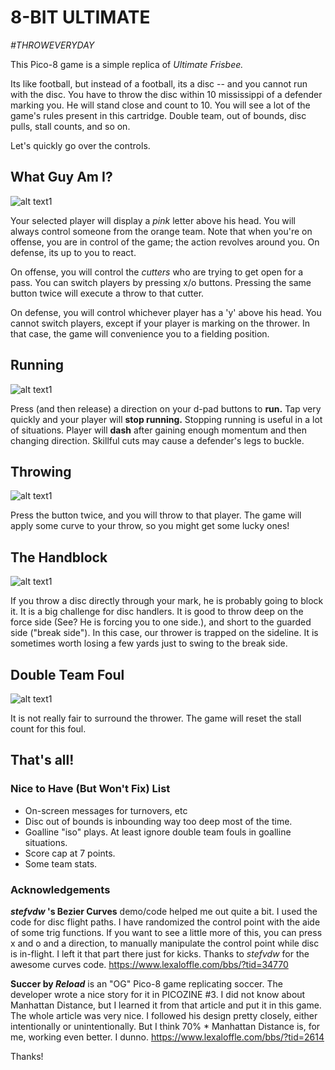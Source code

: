 # 8-BIT ULTIMATE
*#THROWEVERYDAY*

This Pico-8 game is a simple replica of *Ultimate Frisbee.*

Its like football, but instead of a football, its a disc -- and you cannot run with the disc.
You have to throw the disc within 10 mississippi of a defender marking you. He will stand close and count to 10.
You will see a lot of the game's rules present in this cartridge. Double team, out of bounds, disc pulls, stall counts, and so on.

Let's quickly go over the controls.

## What Guy Am I?

![alt text1][pic1]

Your selected player will display a *pink* letter above his head. You will always control someone from the orange team.
Note that when you're on offense, you are in control of the game; the action revolves around you. On defense, its up to you to react.

On offense, you will control the *cutters* who are trying to get open for a pass. You can switch players by pressing x/o buttons.
Pressing the same button twice will execute a throw to that cutter.

On defense, you will control whichever player has a 'y' above his head. You cannot switch players, except if your player is marking on the thrower.
In that case, the game will convenience you to a fielding position. 

## Running

![alt text1][pic2]

Press (and then release) a direction on your d-pad buttons to **run.** Tap very quickly and your player will **stop running.**
Stopping running is useful in a lot of situations.
Player will **dash** after gaining enough momentum and then changing direction.
Skillful cuts may cause a defender's legs to buckle.

## Throwing

![alt text1][pic3]

Press the button twice, and you will throw to that player. The game will apply some curve to your throw, so you might get some lucky ones!

## The Handblock

![alt text1][pic4]

If you throw a disc directly through your mark, he is probably going to block it. It is a big challenge for disc handlers.
It is good to throw deep on the force side (See? He is forcing you to one side.), and short to the guarded side ("break side").
In this case, our thrower is trapped on the sideline. It is sometimes worth losing a few yards just to swing to the break side.

## Double Team Foul

![alt text1][pic5]

It is not really fair to surround the thrower. The game will reset the stall count for this foul.

## That's all!
### Nice to Have (But Won't Fix) List
- On-screen messages for turnovers, etc
- Disc out of bounds is inbounding way too deep most of the time.
- Goalline "iso" plays. At least ignore double team fouls in goalline situations.
- Score cap at 7 points.
- Some team stats.

### Acknowledgements
***stefvdw* 's Bezier Curves** demo/code helped me out quite a bit. I used the code for disc flight paths.
I have randomized the control point with the aide of some trig functions.
If you want to see a little more of this, you can press x and o and a direction, to manually manipulate the control point while disc is in-flight.
I left it that part there just for kicks.
Thanks to *stefvdw* for the awesome curves code.
https://www.lexaloffle.com/bbs/?tid=34770


**Succer by *Reload*** is an "OG" Pico-8 game replicating soccer. The developer wrote a nice story for it in PICOZINE #3.
I did not know about Manhattan Distance, but I learned it from that article and put it in this game.
The whole article was very nice. I followed his design pretty closely, either intentionally or unintentionally.
But I think 70% * Manhattan Distance is, for me, working even better. I dunno.
https://www.lexaloffle.com/bbs/?tid=2614

Thanks!

[logo]: https://github.com/adam-p/markdown-here/raw/master/src/common/images/icon48.png "Logo Title Text 2"
[pic1]:  https://mal2994.github.io/frisbee-0.2.28/uf28_4.gif "text1"
[pic2]:  https://mal2994.github.io/frisbee-0.2.28/uf28_14.gif "text1"
[pic3]:  https://mal2994.github.io/frisbee-0.2.28/uf28_6.gif "text1"
[pic4]:  https://mal2994.github.io/frisbee-0.2.28/uf28_5.gif "text1"
[pic5]:  https://mal2994.github.io/frisbee-0.2.28/uf28_13.gif "text1"

